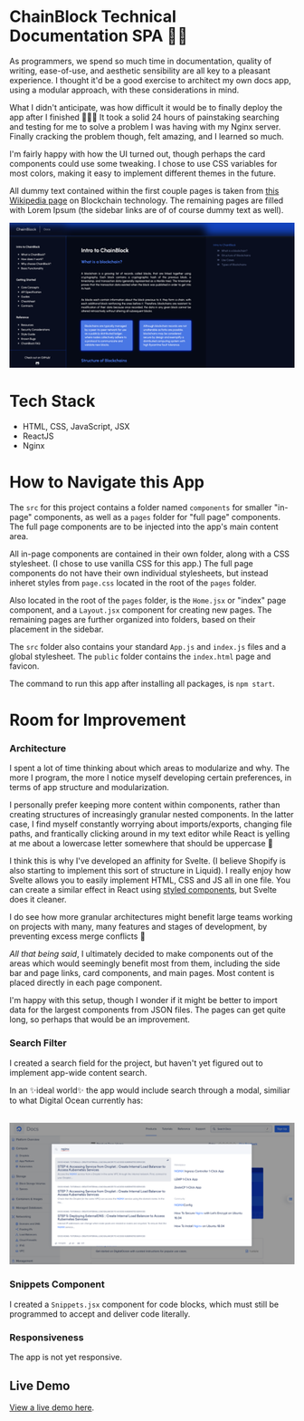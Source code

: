 # ChainBlock Technical Documentation SPA ✍🏽

As programmers, we spend so much time in documentation, quality of writing, ease-of-use, and aesthetic sensibility are all key to a pleasant experience. I thought it'd be a good exercise to architect my own docs app, using a modular approach, with these considerations in mind.

What I didn't anticipate, was how difficult it would be to finally deploy the app after I finished 🤦🏽‍♀️ It took a solid 24 hours of painstaking searching and testing for me to solve a problem I was having with my Nginx server. Finally cracking the problem though, felt amazing, and I learned so much. 

I'm fairly happy with how the UI turned out, though perhaps the card components could use some tweaking. I chose to use CSS variables for most colors, making it easy to implement different themes in the future.

All dummy text contained within the first couple pages is taken from [this Wikipedia page](https://en.wikipedia.org/wiki/Blockchain) on Blockchain technology. The remaining pages are filled with Lorem Ipsum (the sidebar links are of of course dummy text as well).  

[![ChainBlock Homepage](/readme/chainblock-01.png)](https://portfolio.chiarawilden.com/chainblock)

# Tech Stack

* HTML, CSS, JavaScript, JSX
* ReactJS
* Nginx

# How to Navigate this App

The ```src``` for this project contains a folder named ```components``` for smaller "in-page" components, as well as a ```pages``` folder for "full page" components. The full page components are to be injected into the app's main content area.   

All in-page components are contained in their own folder, along with a CSS stylesheet. (I chose to use vanilla CSS for this app.) The full page components do not have their own individual stylesheets, but instead inheret styles from ```page.css``` located in the root of the ```pages``` folder.  

Also located in the root of the ```pages``` folder, is the ```Home.jsx``` or "index" page component, and a ```Layout.jsx``` component for creating new pages. The remaining pages are further organized into folders, based on their placement in the sidebar.

The ```src``` folder also contains your standard ```App.js``` and ```index.js``` files and a global stylesheet. The ```public``` folder contains the ```index.html``` page and favicon.

The command to run this app after installing all packages, is  ```npm start```.  

# Room for Improvement

### Architecture
I spent a lot of time thinking about which areas to modularize and why. The more I program, the more I notice myself developing certain preferences, in terms of app structure and modularization.  

I personally prefer keeping more content within components, rather than creating structures of increasingly granular nested components. In the latter case, I find myself constantly worrying about imports/exports, changing file paths, and frantically clicking around in my text editor while React is yelling at me about a lowercase letter somewhere that should be uppercase 🤯 

I think this is why I've developed an affinity for Svelte. (I believe Shopify is also starting to implement this sort of structure in Liquid). I really enjoy how Svelte allows you to easily implement HTML, CSS and JS all in one file. You can create a similar effect in React using [styled components](https://npm.io/package/styled-components), but Svelte does it cleaner.

I do see how more granular architectures might benefit large teams working on projects with many, many features and stages of development, by preventing excess merge conflicts 🤝  

*All that being said*, I ultimately decided to make components out of the areas which would seemingly benefit most from them, including the side bar and page links, card components, and main pages. Most content is placed directly in each page component.  

I'm happy with this setup, though I wonder if it might be better to import data for the largest components from JSON files. The pages can get quite long, so perhaps that would be an improvement. 

### Search Filter

I created a search field for the project, but haven't yet figured out to implement app-wide content search.

In an ✨ideal world✨ the app would include search through a modal, similiar to what Digital Ocean currently has:  
&nbsp;  

![Digital Ocean Search Modal](/readme/digital-ocean-search-modal.png) 

### Snippets Component

I created a ```Snippets.jsx``` component for code blocks, which must still be programmed to accept and deliver code literally.

### Responsiveness

The app is not yet responsive.

## Live Demo
[View a live demo here](https://portfolio.chiarawilden.com/chainblock/).